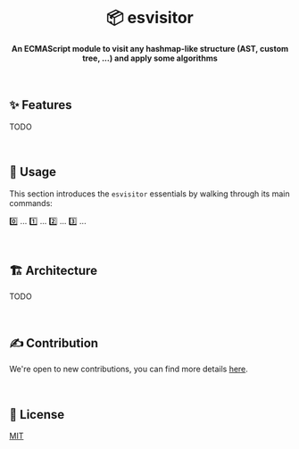 <br>
<div align="center">
    <h1>📦 esvisitor</h1>
    <strong>An ECMAScript module to visit any hashmap-like structure (AST, custom tree, ...) and apply some algorithms</strong>
</div>
<br>
<br>

## ✨ Features

TODO

<br>

## 🚀 Usage

This section introduces the `esvisitor` essentials by walking through its main commands:

0️⃣ ...
1️⃣ ...
2️⃣ ...
3️⃣ ...

<br>

## 🏗️ Architecture

TODO

<br>

## ✍️ Contribution

We're open to new contributions, you can find more details [here](https://github.com/adbayb/esvisitor/blob/main/CONTRIBUTING.md).

<br>

## 📖 License

[MIT](https://github.com/adbayb/esvisitor/blob/main/LICENSE "License MIT")

<br>
